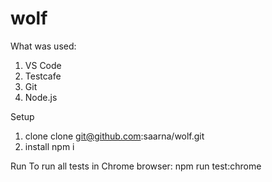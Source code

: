 # wolf

What was used:
1. VS Code
2. Testcafe
3. Git
4. Node.js

Setup
1. clone 
clone git@github.com:saarna/wolf.git
2. install 
npm i

Run
To run all tests in Chrome browser:
npm run test:chrome
